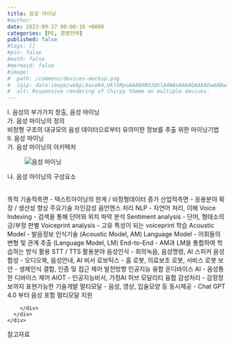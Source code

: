 ```yaml
---
title: 음성 마이닝
#author: 
date: 2023-09-27 00:00:10 +0800
categories: [PE, 경영전략]
published: false
#tags: []
#pin: false
#math: false
#mermaid: false
#image:
#  path: /commons/devices-mockup.png
#  lqip: data:image/webp;base64,UklGRpoAAABXRUJQVlA4WAoAAAAQAAAADwAABwAAQUxQSDIAAAARL0AmbZurmr57yyIiqE8oiG0bejIYEQTgqiDA9vqnsUSI6H+oAERp2HZ65qP/VIAWAFZQOCBCAAAA8AEAnQEqEAAIAAVAfCWkAALp8sF8rgRgAP7o9FDvMCkMde9PK7euH5M1m6VWoDXf2FkP3BqV0ZYbO6NA/VFIAAAA
#  alt: Responsive rendering of Chirpy theme on multiple devices.
---
```


<div class="post-wrap">
  <div class="para">
    <div class="para-title">
      I. 음성의 부가가치 창출, 음성 마이닝
    </div>
    <div class="para-cntnt">
      <div class="para">
        <div class="para-title">
          가. 음성 마이닝의 정의
        </div>
        <div class="para-cntnt">
            비정형 구조의 대규모의 음성 데이터으로부터 유의미한 정보를 추출 위한 마이닝기법
        </div>
      </div>
    </div>
  </div>
  
  <div class="para">
    <div class="para-title">
      II. 음성 마이닝
    </div>
    <div class="para-cntnt">
      <div class="para">
        <div class="para-title">
          가. 음성 마이닝의 아키텍처
        </div>
        <div class="para-cntnt">
          <figure class="post-figure">
            <img src="/assets/img/posts/음성-마이닝.png" alt="음성 마이닝">
<!--            <figcaption>Source: Unveiling the Metaverse: Exploring Emerging Trends, Multifaceted Perspectives, and Future Challenges</figcaption>-->
          </figure>
        </div>
      </div>
      <div class="para">
        <div class="para-title">
          나. 음성 마이닝의 구성요소
        </div>
        <div class="para-cntnt">
          <table class="post-table">
          </table>
          목적
  기술적측면 - 텍스트마이닝의 한계 / 비정형데이터 증가
  산업적측면 - 응용분야 확장 / 생산성 향상
주요기술 자인감성 음언엔스
  처리
    NLP - 자연어 처리, 이해
    Voice Indexing - 검색을 통해 단어와 위치 파악
  분석
    Sentiment analysis - 단어, 형태소의 긍/부정 판별
    Voiceprint analysis - 고유 특성이 되는 voiceprint
  학습
    Acoustic Model - 발음정보 인식기술 (Acoustic Model, AM)
    Language Model - 어휘들의 변형 및 관계 추출 (Language Model, LM) 
    End-to-End - AM과 LM을 통합하여 학습하는 방식
  활용
    STT / TTS
활용분야
  음성인식 - 회의녹음, 음성명령, AI 스피커
  음성합성 - 오디오북, 음성안내, AI 비서 
  로보틱스 - 홈 로봇, 의료보조 로봇, 서비스 로봇
  보안 - 생체인식 결합, 인증 및 접근 제어
발전방향
  인공지능 융합
    온디바이스 AI - 음성통한 디바이스 제어
    AIOT - 인공지능비서, 가정AI 허브
  모달리티 융합
    감성처리 - 감정정보까지 표현가능한 기술개발
    멀티모달 - 음성, 영상, 입술모양 등 동시제공
- Chat GPT 4.0 부터 음성 포함 멀티모달 지원

        </div>
      </div>
    </div>
  </div>

  <div class="refr-wrap">
    <div class="refr-title">
        참고자료
    </div>
    <ol class="refr-list">
    <!--    <li>(나현식, 최대선) <a target="_blank" href="https://scienceon.kisti.re.kr/commons/util/originalView.do?cn=JAKO202225948430499&oCn=JAKO202225948430499&dbt=JAKO&journal=NJOU00291864">메타버스 보안 위협 요소 및 대응 방안 검토</a></li>-->
    <!--    <li>(M. Uddin, S. Manickam, H. Ullah, M. Obaidat and A. Dandoush) <a target="_blank" href="https://ieeexplore.ieee.org/abstract/document/10138386">Unveiling the Metaverse: Exploring Emerging Trends, Multifaceted Perspectives, and Future Challenges</a></li>-->
    </ol>
  </div>
</div>
